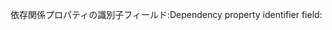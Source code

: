 <span data-ttu-id="f425c-101">依存関係プロパティの識別子フィールド:</span><span class="sxs-lookup"><span data-stu-id="f425c-101">Dependency property identifier field:</span></span>